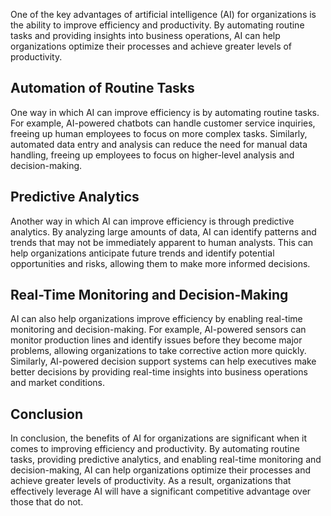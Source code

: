 
One of the key advantages of artificial intelligence (AI) for organizations is the ability to improve efficiency and productivity. By automating routine tasks and providing insights into business operations, AI can help organizations optimize their processes and achieve greater levels of productivity.

Automation of Routine Tasks
---------------------------

One way in which AI can improve efficiency is by automating routine tasks. For example, AI-powered chatbots can handle customer service inquiries, freeing up human employees to focus on more complex tasks. Similarly, automated data entry and analysis can reduce the need for manual data handling, freeing up employees to focus on higher-level analysis and decision-making.

Predictive Analytics
--------------------

Another way in which AI can improve efficiency is through predictive analytics. By analyzing large amounts of data, AI can identify patterns and trends that may not be immediately apparent to human analysts. This can help organizations anticipate future trends and identify potential opportunities and risks, allowing them to make more informed decisions.

Real-Time Monitoring and Decision-Making
----------------------------------------

AI can also help organizations improve efficiency by enabling real-time monitoring and decision-making. For example, AI-powered sensors can monitor production lines and identify issues before they become major problems, allowing organizations to take corrective action more quickly. Similarly, AI-powered decision support systems can help executives make better decisions by providing real-time insights into business operations and market conditions.

Conclusion
----------

In conclusion, the benefits of AI for organizations are significant when it comes to improving efficiency and productivity. By automating routine tasks, providing predictive analytics, and enabling real-time monitoring and decision-making, AI can help organizations optimize their processes and achieve greater levels of productivity. As a result, organizations that effectively leverage AI will have a significant competitive advantage over those that do not.
